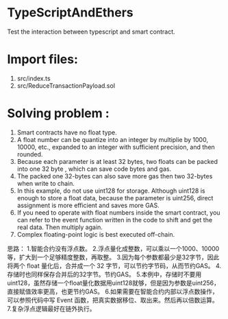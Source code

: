 # TypeScriptAndEthers
Test the interaction between typescript and smart contract.

# Import files:
1. src/index.ts
2. src/ReduceTransactionPayload.sol


# Solving problem :

1. Smart contracts have no float type.
2. A float number can be quantize into an integer by multiplie by 1000, 10000, etc., expanded to an integer with sufficient precision, and then rounded.
3. Because each parameter is at least 32 bytes, two floats can be packed into one 32 byte , which can save code bytes and gas.
4. The packed one 32-bytes can also save more gas then two 32-bytes when write to chain.
5. In this example, do not use uint128 for storage. Although uint128 is enough to store a float data, because the parameter is uint256, direct assignment is more efficient and saves more GAS.
6. If you need to operate with float numbers inside the smart contract, you can refer to the event function written in the code to shift and get the real data. Then multiply again.
7. Complex floating-point logic is best executed off-chain.

思路：
1.智能合约没有浮点数。
2.浮点量化成整数，可以乘以一个1000、10000等，扩大到一个足够精度整数，再取整。
3.因为每个参数都最少是32字节，因此将两个 float 量化后，合并成一个 32 字节，可以节约字节码，从而节约GAS。
4.存储时也同样保存合并后的32字节。节约GAS。
5.本例中，存储时不要用 uint128，虽然存储一个float量化数据用uint128就够，但是因为参数是uint256，直接赋值效率更高，也更节约GAS。
6.如果需要在智能合约内部以浮点数操作，可以参照代码中写 Event 函数，把真实数据移位、取出来。然后再以倍数运算。
7.复杂浮点逻辑最好在链外执行。
